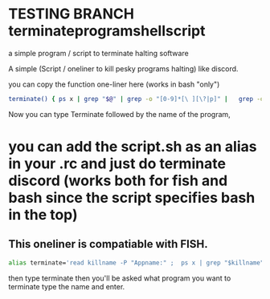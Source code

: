 # TESTING BRANCH terminateprogramshellscript
a simple program / script to terminate halting software


A simple (Script /  oneliner to kill pesky programs halting) like discord.

you can copy the function one-liner here (works in bash "only")
```bash
terminate() { ps x | grep "$@" | grep -o "[0-9]*[\ ][\?|p]" |   grep -o "[0-9]*" | xargs -I {} kill -9 {};}
```
Now you can type Terminate followed by the name of the program, 

# you can add the script.sh as an alias in your .rc and just do terminate discord (works both for fish and bash since the script specifies bash in the top)


## This oneliner is compatiable with FISH. 
```bash
alias terminate='read killname -P "Appname:" ;  ps x | grep "$killname" | grep -o "[0-9]*[\ ][\?|p]" |   grep -o "[0-9]*" | xargs -I {} kill -9 {}'
```
then type terminate
then you'll be asked what program you want to terminate type the name and enter.
